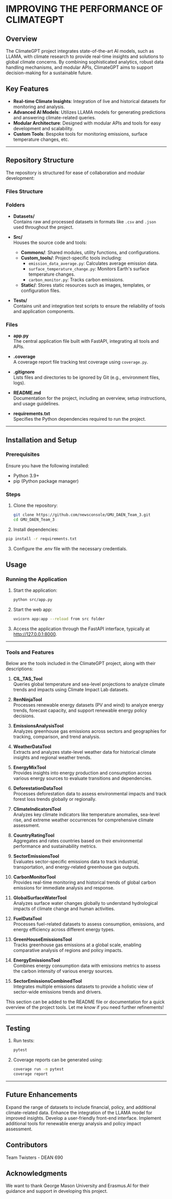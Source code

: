 # IMPROVING THE PERFORMANCE OF CLIMATEGPT

## Overview
The ClimateGPT project integrates state-of-the-art AI models, such as LLAMA, with climate research to provide real-time insights and solutions to global climate concerns. By combining sophisticated analytics, robust data handling mechanisms, and modular APIs, ClimateGPT aims to support decision-making for a sustainable future.

## Key Features
- **Real-time Climate Insights**: Integration of live and historical datasets for monitoring and analysis.
- **Advanced AI Models**: Utilizes LLAMA models for generating predictions and answering climate-related queries.
- **Modular Architecture**: Designed with modular APIs and tools for easy development and scalability.
- **Custom Tools**: Bespoke tools for monitoring emissions, surface temperature changes, etc.

---

## Repository Structure
The repository is structured for ease of collaboration and modular development:

### **Files Structure**

### **Folders**

- **Datasets/**  
  Contains raw and processed datasets in formats like `.csv` and `.json` used throughout the project.

- **Src/**  
  Houses the source code and tools:
  - **Commons/**: Shared modules, utility functions, and configurations.
  - **Custom_tools/**: Project-specific tools including:
    - `emission_data_average.py`: Calculates average emission data.
    - `surface_temperature_change.py`: Monitors Earth's surface temperature changes.
    - `carbon_monitor.py`: Tracks carbon emissions.
  - **Static/**: Stores static resources such as images, templates, or configuration files.

- **Tests/**  
  Contains unit and integration test scripts to ensure the reliability of tools and application components.

### **Files**
- **app.py**  
  The central application file built with FastAPI, integrating all tools and APIs.

- **.coverage**  
  A coverage report file tracking test coverage using `coverage.py`.

- **.gitignore**  
  Lists files and directories to be ignored by Git (e.g., environment files, logs).

- **README.md**  
  Documentation for the project, including an overview, setup instructions, and usage guidelines.

- **requirements.txt**  
  Specifies the Python dependencies required to run the project.

---

## Installation and Setup

### Prerequisites
Ensure you have the following installed:
- Python 3.9+
- pip (Python package manager)

### Steps
1. Clone the repository:
   ```bash
   git clone https://github.com/newsconsole/GMU_DAEN_Team_3.git
   cd GMU_DAEN_Team_3
   ```
2. Install dependencies:
```bash
pip install -r requirements.txt
``` 
3. Configure the .env file with the necessary credentials.

## Usage
### Running the Application
1. Start the application:
   ```bash
   python src/app.py
   ```
2. Start the web app:
   ```bash
   uvicorn app:app --reload from src folder
   ```
3. Access the application through the FastAPI interface, typically at http://127.0.0.1:8000.

---

### Tools and Features

Below are the tools included in the ClimateGPT project, along with their descriptions:

1. **CIL_TAS_Tool**  
   Queries global temperature and sea-level projections to analyze climate trends and impacts using Climate Impact Lab datasets.

2. **RenNinjaTool**  
   Processes renewable energy datasets (PV and wind) to analyze energy trends, forecast capacity, and support renewable energy policy decisions.

3. **EmissionsAnalysisTool**  
   Analyzes greenhouse gas emissions across sectors and geographies for tracking, comparison, and trend analysis.

4. **WeatherDataTool**  
   Extracts and analyzes state-level weather data for historical climate insights and regional weather trends.

5. **EnergyMixTool**  
   Provides insights into energy production and consumption across various energy sources to evaluate transitions and dependencies.

6. **DeforestationDataTool**  
   Processes deforestation data to assess environmental impacts and track forest loss trends globally or regionally.

7. **ClimateIndicatorsTool**  
   Analyzes key climate indicators like temperature anomalies, sea-level rise, and extreme weather occurrences for comprehensive climate assessment.

8. **CountryRatingTool**  
   Aggregates and rates countries based on their environmental performance and sustainability metrics.

9. **SectorEmissionsTool**  
   Evaluates sector-specific emissions data to track industrial, transportation, and energy-related greenhouse gas outputs.

10. **CarbonMonitorTool**  
    Provides real-time monitoring and historical trends of global carbon emissions for immediate analysis and response.

11. **GlobalSurfaceWaterTool**  
    Analyzes surface water changes globally to understand hydrological impacts of climate change and human activities.

12. **FuelDataTool**  
    Processes fuel-related datasets to assess consumption, emissions, and energy efficiency across different energy types.

13. **GreenHouseEmissionsTool**  
    Tracks greenhouse gas emissions at a global scale, enabling comparative analysis of regions and policy impacts.

14. **EnergyEmissionsTool**  
    Combines energy consumption data with emissions metrics to assess the carbon intensity of various energy sources.

15. **SectorEmissionsCombinedTool**  
    Integrates multiple emissions datasets to provide a holistic view of sector-wide emissions trends and drivers.

This section can be added to the README file or documentation for a quick overview of the project tools. Let me know if you need further refinements!

---

## Testing
1. Run tests:
   ```bash
   pytest
   ```
2. Coverage reports can be generated using:
   ```bash
   coverage run -m pytest
   coverage report
   ```
---

## Future Enhancements
Expand the range of datasets to include financial, policy, and additional climate-related data.
Enhance the integration of the LLAMA model for improved insights.
Develop a user-friendly front-end interface.
Implement additional tools for renewable energy analysis and policy impact assessment.

## Contributors
Team Twisters - DEAN 690

## Acknowledgments
We want to thank George Mason University and Erasmus.AI for their guidance and support in developing this project.
